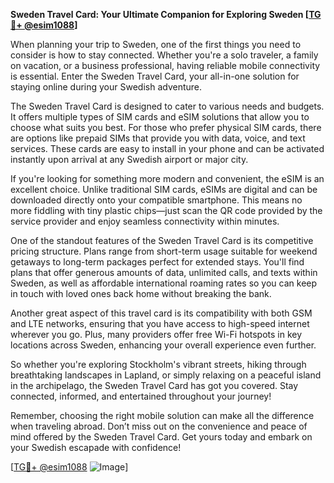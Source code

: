 **Sweden Travel Card: Your Ultimate Companion for Exploring Sweden [[TG💪+ @esim1088](https://t.me/s/esim1088)]**

When planning your trip to Sweden, one of the first things you need to consider is how to stay connected. Whether you're a solo traveler, a family on vacation, or a business professional, having reliable mobile connectivity is essential. Enter the Sweden Travel Card, your all-in-one solution for staying online during your Swedish adventure.

The Sweden Travel Card is designed to cater to various needs and budgets. It offers multiple types of SIM cards and eSIM solutions that allow you to choose what suits you best. For those who prefer physical SIM cards, there are options like prepaid SIMs that provide you with data, voice, and text services. These cards are easy to install in your phone and can be activated instantly upon arrival at any Swedish airport or major city.

If you're looking for something more modern and convenient, the eSIM is an excellent choice. Unlike traditional SIM cards, eSIMs are digital and can be downloaded directly onto your compatible smartphone. This means no more fiddling with tiny plastic chips—just scan the QR code provided by the service provider and enjoy seamless connectivity within minutes.

One of the standout features of the Sweden Travel Card is its competitive pricing structure. Plans range from short-term usage suitable for weekend getaways to long-term packages perfect for extended stays. You'll find plans that offer generous amounts of data, unlimited calls, and texts within Sweden, as well as affordable international roaming rates so you can keep in touch with loved ones back home without breaking the bank.

Another great aspect of this travel card is its compatibility with both GSM and LTE networks, ensuring that you have access to high-speed internet wherever you go. Plus, many providers offer free Wi-Fi hotspots in key locations across Sweden, enhancing your overall experience even further.

So whether you're exploring Stockholm's vibrant streets, hiking through breathtaking landscapes in Lapland, or simply relaxing on a peaceful island in the archipelago, the Sweden Travel Card has got you covered. Stay connected, informed, and entertained throughout your journey!

Remember, choosing the right mobile solution can make all the difference when traveling abroad. Don’t miss out on the convenience and peace of mind offered by the Sweden Travel Card. Get yours today and embark on your Swedish escapade with confidence!

[[TG💪+ @esim1088](https://t.me/s/esim1088) ![Image](https://i.postimg.cc/Y0z9fWf4/image.png)]